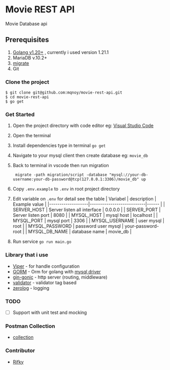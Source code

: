 # Movie REST API

Movie Database api


## Prerequisites

1. [Golang v1.20+](https://go.dev/doc/install) , currently i used version 1.21.1
1. MariaDB v.10.2+
1. [migrate](https://github.com/golang-migrate/migrate)
1. Git


### Clone the project

```
$ git clone git@github.com:mqnoy/movie-rest-api.git
$ cd movie-rest-api
$ go get
```



### Get Started
1. Open the project directory with code editor eg: [Visual Studio Code](https://code.visualstudio.com/download)
1. Open the terminal 
1. Install dependencies type in terminal `go get`
1. Navigate to your mysql client then create database eg: `movie_db`
1. Back to terminal in vscode then run migration 
   ```
    migrate -path migration/script -database "mysql://your-db-username:your-db-password@tcp(127.0.0.1:3306)/movie_db" up
   ```
1. Copy `.env.example` to `.env` in root project directory
1. Edit variable on `.env` for detail see the table
   | Variabel          |        description        |  Example value |
   |-------------------|---------------------------|------    |
   | SERVER_HOST       |  Server listen all interface     | 0.0.0.0    |
   | SERVER_PORT       |  Server listen port       |  8080 |
   | MYSQL_HOST        | mysql host                |  localhost |
   | MYSQL_PORT        | mysql port                |    3306 |
   | MYSQL_USERNAME    | user mysql                |    root |
   | MYSQL_PASSWORD    | password user mysql       |    your-password-root |
   | MYSQL_DB_NAME     | database name             |    movie_db |

1. Run service `go run main.go`


### Library that i use
- [Viper](https://github.com/spf13/viper) - for handle configuration
- [GORM](https://github.com/go-gorm/gorm) - Orm for golang with [mysql driver](gorm.io/driver/mysql)
- [gin-gonic](https://github.com/gin-gonic/gin) - http server (routing, middleware) 
- [validator](https://pkg.go.dev/github.com/go-playground/validator/v10@v10.16.0) - validator tag based
- [zerolog](https://pkg.go.dev/github.com/rs/zerolog@v1.31.0) - logging


### TODO 
- [ ] Support with unit test and mocking


### Postman Collection
- [collection](https://www.postman.com/imzalab-preview/workspace/team-workspace/collection/32128861-c016ebcf-1779-44c8-a71d-eacae78bef9b?action=share&creator=32128861)


### Contributor
- [Rifky](https://github.com/mqnoy/)